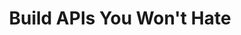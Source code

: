 ---
title: "Build APIs You Won't Hate"
authors: Phil Sturgeon, Laura Bohill
link: https://www.amazon.com/Build-APIs-You-Wont-Hate/dp/0692232699
---
